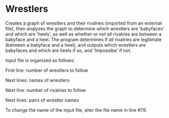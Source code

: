 # Wrestlers

Creates a graph of wrestlers and their rivalries (imported from an external file), then analyzes the graph to determine which wrestlers are 'babyfaces' and which are 'heels', as well as whether or not all rivalries are between a babyface and a heel. The program determines if all rivalries are legitimate (between a babyface and a heel), and outputs which wrestlers are babyfaces and which are heels if so, and 'Impossibe' if not.

Input file is organized as follows:

First line: number of wrestlers to follow

Next lines: names of wrestlers

Next line: number of rivalries to follow

Next lines: pairs of wrestler names

To change the name of the input file, alter the file name in line #79.